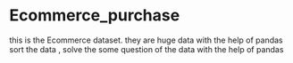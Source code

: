# Ecommerce_purchase
this is the Ecommerce dataset. they are huge data with the help of pandas sort the data , solve the some question of the data with the help of pandas
